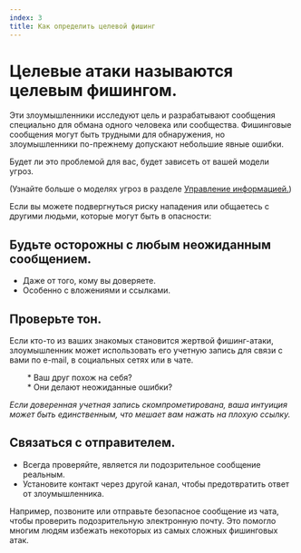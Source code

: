 ```yaml
---
index: 3
title: Как определить целевой фишинг
---
```

# Целевые атаки называются целевым фишингом.

Эти злоумышленники исследуют цель и разрабатывают сообщения специально для обмана одного человека или сообщества. Фишинговые сообщения могут быть трудными для обнаружения, но злоумышленники по-прежнему допускают небольшие явные ошибки.

Будет ли это проблемой для вас, будет зависеть от вашей модели угроз.

(Узнайте больше о моделях угроз в разделе [Управление информацией.](umbrella://information/managing-information))

Если вы можете подвергнуться риску нападения или общаетесь с другими людьми, которые могут быть в опасности:

## Будьте осторожны с любым неожиданным сообщением.

*   Даже от того, кому вы доверяете.
*   Особенно с вложениями и ссылками.

## Проверьте тон.

Если кто-то из ваших знакомых становится жертвой фишинг-атаки, злоумышленник может использовать его учетную запись для связи с вами по e-mail, в социальных сетях или в чате.

        * Ваш друг похож на себя?  
        * Они делают неожиданные ошибки?  

*Если доверенная учетная запись скомпрометирована, ваша интуиция может быть единственным, что мешает вам нажать на плохую ссылку.*

## Связаться с отправителем.

*   Всегда проверяйте, является ли подозрительное сообщение реальным.
*   Установите контакт через другой канал, чтобы предотвратить ответ от злоумышленника.

Например, позвоните или отправьте безопасное сообщение из чата, чтобы проверить подозрительную электронную почту. Это помогло многим людям избежать некоторых из самых сложных фишинговых атак.
